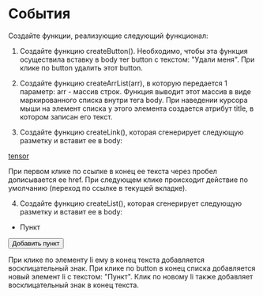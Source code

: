 # События

Создайте функции, реализующие следующий функционал:

1. Создайте функцию createButton(). Необходимо, чтобы эта функция осуществила вставку в body тег button с текстом: "Удали меня".
  При клике по button удалить этот button.

2. Создайте функцию createArrList(arr), в которую передается 1 параметр: arr - массив строк.
  Функция выводит этот массив в виде маркированного списка внутри тега body.
  При наведении курсора мыши на элемент списка у этого элемента создается атрибут title, в котором записан его текст.

3. Создайте функцию createLink(), которая сгенерирует следующую разметку и вставит ее в body:

  <a href="https://tensor.ru/">tensor</a>

  При первом клике по ссылке в конец ее текста через пробел дописывается ее href.
  При следующем клике происходит действие по умолчанию (переход по ссылке в текущей вкладке).

4. Создайте функцию createList(), которая сгенерирует следующую разметку и вставит ее в body:

  <ul>
     <li>Пункт</li>
  </ul>
  <button>Добавить пункт</button>

  При клике по элементу li ему в конец текста добавляется восклицательный знак.
  При клике по button в конец списка добавляется новый элемент li с текстом: "Пункт".
  Клик по новому li также добавляет восклицательный знак в конец текста.